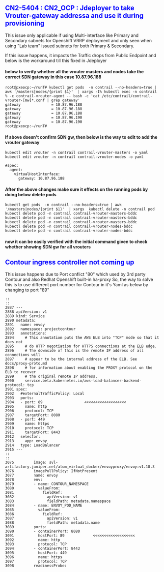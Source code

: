 ## <span style="color:blue"> CN2-5404 : CN2_OCP : Jdeployer to take Vrouter-gateway addressa and use it during provisioning

   This issue only applicable if using Multi-interface like Primary and Secondary subnets for Openshift VRRP deployment
   and only seen when using "Lab team" issued subnets for both Primary & Secondary.

   If this issue happens, it impacts the Traffic drops from Public Endpoint and below is the workaround till this fixed
   in Jdeployer
   
#### below to verify whether all the vrouter masters and nodes take the correct SDN gateway in this case 10.87.96.188
````
root@pxeocp:~/runT# kubectl get pods  -n contrail --no-headers=true | awk '/masters|nodes/{print $1}'  | xargs -I% kubectl exec -n contrail % -c contrail-vrouter-agent -- bash -c 'cat /etc/contrail/contrail-vrouter-[mw]*.conf | grep gateway'  
gateway              = 10.87.96.188
gateway              = 10.87.96.188
gateway              = 10.87.96.188
gateway              = 10.87.96.190
gateway              = 10.87.96.190
root@pxeocp:~/runT# 
````

#### If above doesn't confirm SDN gw, then below is the way to edit to add the vrouter gateway
````
kubectl edit vrouter -n contrail contrail-vrouter-masters -o yaml
kubectl edit vrouter -n contrail contrail-vrouter-nodes -o yaml

#spec:
  agent:
    virtualHostInterface:
      gateway: 10.87.96.188
````

#### After the above changes make sure it effects on the running pods by doing below delete pods
````
kubectl get pods  -n contrail --no-headers=true | awk '/masters|nodes/{print $1}'  | xargs  kubectl delete -n contrail pod 
kubectl delete pod -n contrail contrail-vrouter-masters-bddc
kubectl delete pod -n contrail contrail-vrouter-masters-bddc
kubectl delete pod -n contrail contrail-vrouter-masters-bddc
kubectl delete pod -n contrail contrail-vrouter-nodes-bddc
kubectl delete pod -n contrail contrail-vrouter-nodes-bddc
````

#### now it can be easily verified with the initial command given to check whether showing SDN gw for all vrouters



## <span style="color:blue"> Contour ingress controller not coming up

This issue happens due to Port conflict "80" which used by 3rd party Contour and also Redhat Openshift built-in ha-proxy
So, the way to solve this is to use different port number for Contour in it's Yaml as below by changing to port "89"

````
::
::
2887 ---
2888 apiVersion: v1
2889 kind: Service
2890 metadata:
2891   name: envoy
2892   namespace: projectcontour
2893   annotations:
2894     # This annotation puts the AWS ELB into "TCP" mode so that it does not
2895     # do HTTP negotiation for HTTPS connections at the ELB edge.
2896     # The downside of this is the remote IP address of all connections will
2897     # appear to be the internal address of the ELB. See docs/proxy-proto.md
2898     # for information about enabling the PROXY protocol on the ELB to recover
2899     # the original remote IP address.
2900     service.beta.kubernetes.io/aws-load-balancer-backend-protocol: tcp
2901 spec:
2902   #externalTrafficPolicy: Local
2903   ports:
2904   - port: 89                   <<<<<<<<<<<<<<<<<<<
2905     name: http
2906     protocol: TCP
2907     targetPort: 8080
2908   - port: 449
2909     name: https
2910     protocol: TCP
2911     targetPort: 8443
2912   selector:
2913     app: envoy
2914   type: LoadBalancer
2915 ---
::
::
3075         image: svl-artifactory.juniper.net/atom_virtual_docker/envoyproxy/envoy:v1.18.3
3076         imagePullPolicy: IfNotPresent
3077         name: envoy
3078         env:
3079         - name: CONTOUR_NAMESPACE
3080           valueFrom:
3081             fieldRef:
3082               apiVersion: v1
3083               fieldPath: metadata.namespace
3084         - name: ENVOY_POD_NAME
3085           valueFrom:
3086             fieldRef:
3087               apiVersion: v1
3088               fieldPath: metadata.name
3089         ports:
3090         - containerPort: 8080
3091           hostPort: 89             <<<<<<<<<<<<<<<<<<<
3092           name: http
3093           protocol: TCP
3094         - containerPort: 8443
3095           hostPort: 449
3096           name: https
3097           protocol: TCP
3098         readinessProbe:
````




